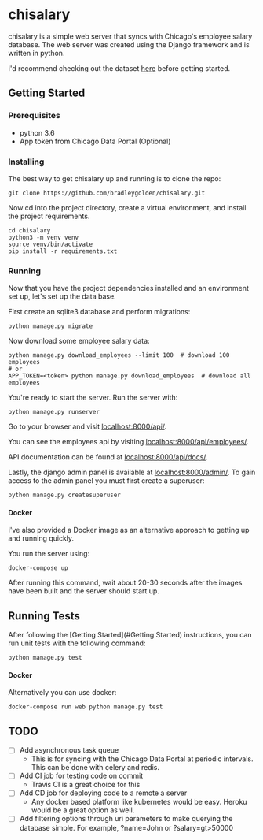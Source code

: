 # chisalary

chisalary is a simple web server that syncs with Chicago's employee salary database. The web server was created using the
Django framework and is written in python.

I'd recommend checking out the dataset [here](https://data.cityofchicago.org/Administration-Finance/Current-Employee-Names-Salaries-and-Position-Title/xzkq-xp2w/data) before getting started.

## Getting Started

### Prerequisites

* python 3.6
* App token from Chicago Data Portal (Optional)

### Installing

The best way to get chisalary up and running is to clone the repo:
```
git clone https://github.com/bradleygolden/chisalary.git
```

Now cd into the project directory, create a virtual environment, and install
the project requirements.
```
cd chisalary
python3 -m venv venv
source venv/bin/activate
pip install -r requirements.txt
```

### Running

Now that you have the project dependencies installed and an environment set up, let's set up the data base.

First create an sqlite3 database and perform migrations:
```
python manage.py migrate
```

Now download some employee salary data:
```
python manage.py download_employees --limit 100  # download 100 employees
# or
APP_TOKEN=<token> python manage.py download_employees  # download all employees
```

You're ready to start the server. Run the server with:
```
python manage.py runserver
```

Go to your browser and visit [localhost:8000/api/](localhost:8000/api).

You can see the employees api by visiting [localhost:8000/api/employees/](localhost:8000/api/employees).

API documentation can be found at [localhost:8000/api/docs/](localhost:8000/api/docs/).

Lastly, the django admin panel is available at [localhost:8000/admin/](localhost:8000/admin/). To gain access to the admin panel you must first create a superuser:
```
python manage.py createsuperuser
```


#### Docker

I've also provided a Docker image as an alternative approach to getting up and running quickly.

You run the server using:
```
docker-compose up
```

After running this command, wait about 20-30 seconds after the images have been built and the server should start up.

## Running Tests

After following the [Getting Started](#Getting Started) instructions, you can run unit tests with the following command:
```
python manage.py test
```

#### Docker
Alternatively you can use docker:
```
docker-compose run web python manage.py test
```

## TODO

- [ ] Add asynchronous task queue
    * This is for syncing with the Chicago Data Portal at periodic intervals. This can be done with celery and redis.
- [ ] Add CI job for testing code on commit
    * Travis CI is a great choice for this
- [ ] Add CD job for deploying code to a remote a server
    * Any docker based platform like kubernetes would be easy. Heroku would be a great option as well.
- [ ] Add filtering options through uri parameters to make querying the database simple. For example, ?name=John or ?salary=gt>50000
